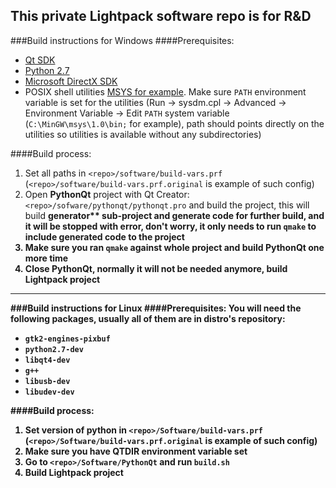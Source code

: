 This private Lightpack software repo is for R&amp;D
---------

###Build instructions for Windows
####Prerequisites:
* [Qt SDK](http://qt-project.org/downloads)
* [Python 2.7](http://python.org/download)
* [Microsoft DirectX SDK](http://www.microsoft.com/en-us/download/details.aspx?id=6812)
* POSIX shell utilities [MSYS for example](http://www.mingw.org/wiki/MSYS). Make sure `PATH` environment variable is set for the utilities (Run &rarr; sysdm.cpl &rarr; Advanced &rarr; Environment Variable &rarr; Edit `PATH` system variable (`C:\MinGW\msys\1.0\bin;` for example), path should points directly on the utilities so utilities is available without any subdirectories)

####Build process:

1. Set all paths in `<repo>/software/build-vars.prf` (`<repo>/software/build-vars.prf.original` is example of such config)
2. Open **PythonQt** project with Qt Creator: `<repo>/sofware/pythonqt/pythonqt.pro` and build the project, this will build <b>generator** sub-project and generate code for further build, and it will be stopped with error, don't worry, it only needs to run <code>qmake</code> to include generated code to the project
3. Make sure you ran <code>qmake</code> against whole project and build **PythonQt** one more time
4. Close **PythonQt**, normally it will not be needed anymore, build **Lightpack** project

---

###Build instructions for Linux
####Prerequisites:
You will need the following packages, usually all of them are in distro's repository:
* `gtk2-engines-pixbuf`
* `python2.7-dev`
* `libqt4-dev`
* `g++`
* `libusb-dev`
* `libudev-dev`

####Build process:
1. Set version of python in `<repo>/Software/build-vars.prf` (`<repo>/Software/build-vars.prf.original` is example of such config)
2. Make sure you have QTDIR environment variable set
3. Go to `<repo>/Software/PythonQt` and run `build.sh`
4. Build **Lightpack** project
